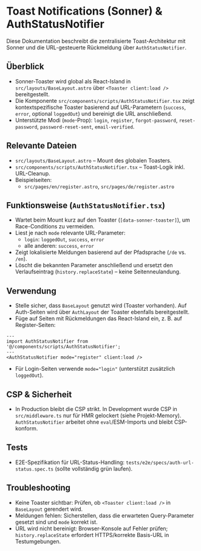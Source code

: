 # Toast Notifications (Sonner) & AuthStatusNotifier

Diese Dokumentation beschreibt die zentralisierte Toast-Architektur mit Sonner und die URL-gesteuerte Rückmeldung über `AuthStatusNotifier`.

## Überblick
- Sonner-Toaster wird global als React-Island in `src/layouts/BaseLayout.astro` über `<Toaster client:load />` bereitgestellt.
- Die Komponente `src/components/scripts/AuthStatusNotifier.tsx` zeigt kontextspezifische Toaster basierend auf URL-Parametern (`success`, `error`, optional `loggedOut`) und bereinigt die URL anschließend.
- Unterstützte Modi (`mode`-Prop): `login`, `register`, `forgot-password`, `reset-password`, `password-reset-sent`, `email-verified`.

## Relevante Dateien
- `src/layouts/BaseLayout.astro` – Mount des globalen Toasters.
- `src/components/scripts/AuthStatusNotifier.tsx` – Toast-Logik inkl. URL-Cleanup.
- Beispielseiten:
  - `src/pages/en/register.astro`, `src/pages/de/register.astro`

## Funktionsweise (`AuthStatusNotifier.tsx`)
- Wartet beim Mount kurz auf den Toaster (`[data-sonner-toaster]`), um Race-Conditions zu vermeiden.
- Liest je nach `mode` relevante URL-Parameter:
  - `login`: `loggedOut`, `success`, `error`
  - alle anderen: `success`, `error`
- Zeigt lokalisierte Meldungen basierend auf der Pfadsprache (`/de` vs. `/en`).
- Löscht die bekannten Parameter anschließend und ersetzt den Verlaufseintrag (`history.replaceState`) – keine Seitenneulandung.

## Verwendung
- Stelle sicher, dass `BaseLayout` genutzt wird (Toaster vorhanden). Auf Auth-Seiten wird über `AuthLayout` der Toaster ebenfalls bereitgestellt.
- Füge auf Seiten mit Rückmeldungen das React-Island ein, z. B. auf Register-Seiten:

```astro
---
import AuthStatusNotifier from '@/components/scripts/AuthStatusNotifier';
---
<AuthStatusNotifier mode="register" client:load />
```

- Für Login-Seiten verwende `mode="login"` (unterstützt zusätzlich `loggedOut`).

## CSP & Sicherheit
- In Production bleibt die CSP strikt. In Development wurde CSP in `src/middleware.ts` nur für HMR gelockert (siehe Projekt-Memory). `AuthStatusNotifier` arbeitet ohne `eval`/ESM-Imports und bleibt CSP-konform.

## Tests
- E2E-Spezifikation für URL-Status-Handling: `tests/e2e/specs/auth-url-status.spec.ts` (sollte vollständig grün laufen).

## Troubleshooting
- Keine Toaster sichtbar: Prüfen, ob `<Toaster client:load />` in `BaseLayout` gerendert wird.
- Meldungen fehlen: Sicherstellen, dass die erwarteten Query-Parameter gesetzt sind und `mode` korrekt ist.
- URL wird nicht bereinigt: Browser-Konsole auf Fehler prüfen; `history.replaceState` erfordert HTTPS/korrekte Basis-URL in Testumgebungen.
